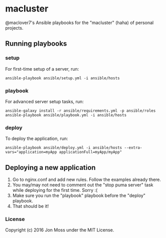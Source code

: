 # macluster

@maclover7's Ansible playbooks for the "macluster" (haha) of personal
projects.

## Running playbooks

### setup

For first-time setup of a server, run:

```
ansible-playbook ansible/setup.yml -i ansible/hosts
```

### playbook

For advanced server setup tasks, run:

```
ansible-galaxy install -r ansible/requirements.yml -p ansible/roles
ansible-playbook ansible/playbook.yml -i ansible/hosts
```

### deploy

To deploy the application, run:

```
ansible-playbook ansible/deploy.yml -i ansible/hosts --extra-vars="application=myApp applicationFull=myApp/myApp"
```

## Deploying a new application

1. Go to nginx.conf and add new rules. Follow the examples already
   there.
2. You may/may not need to comment out the "stop puma server" task while
   deploying for the first time. Sorry :(
3. Make sure you run the "playbook" playbook before the "deploy"
   playbook.
4. That should be it!

### License

Copyright (c) 2016 Jon Moss under the MIT License.
